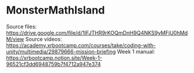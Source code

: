 # MonsterMathIsland
Source files: https://drive.google.com/file/d/1IFJTHR9rKOQmDnH9Q4NKS9yMFjU0hMdM/view
Source videos: https://academy.xrbootcamp.com/courses/take/coding-with-unity/multimedia/29879666-mission-briefing
Week 1 manual: https://xrbootcamp.notion.site/Week-1-96521cf3dd6948759b7f4712a947e374 
